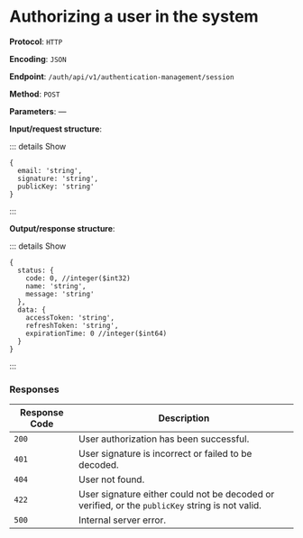 # Authorizing a user in the system

**Protocol**: `HTTP`

**Encoding**: `JSON`

**Endpoint**: `/auth/api/v1/authentication-management/session`

**Method**: `POST`

**Parameters**: —

**Input/request structure**:

::: details Show

```json5
{
  email: 'string',
  signature: 'string',
  publicKey: 'string'
}
```

:::

**Output/response structure**:

::: details Show

```json5
{
  status: {
    code: 0, //integer($int32)
    name: 'string',
    message: 'string'
  },
  data: {
    accessToken: 'string',
    refreshToken: 'string',
    expirationTime: 0 //integer($int64)
  }
}
```

:::

### Responses

| Response Code | Description |
| --- | --- |
| `200` | User authorization has been successful. |
| `401` | User signature is incorrect or failed to be decoded. |
| `404` | User not found. |
| `422` | User signature either could not be decoded or verified, or the `publicKey` string is not valid. |
| `500` | Internal server error. |

